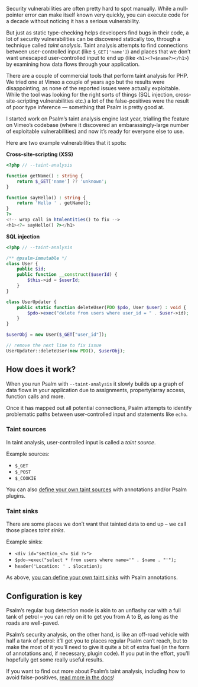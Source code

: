<!--
  title: Detect security vulnerabilities with Psalm
  date: 2020-06-23 07:20:00
  author: Matt Brown
  author_link: https://twitter.com/mattbrowndev
-->

Security vulnerabilities are often pretty hard to spot manually. While a null-pointer error can make itself known very quickly, you can execute code for a decade without noticing it has a serious vulnerability.

But just as static type-checking helps developers find bugs in their code, a lot of security vulnerabilities can be discovered statically too, through a technique called _taint analysis_. Taint analysis attempts to find connections between user-controlled input (like `$_GET['name']`) and places that we don’t want unescaped user-controlled input to end up (like `<h1><?=$name?></h1>`) by examining how data flows through your application.

There are a couple of commercial tools that perform taint analysis for PHP. We tried one at Vimeo a couple of years ago but the results were disappointing, as none of the reported issues were actually exploitable. While the tool was looking for the right sorts of things (SQL injection, cross-site-scripting vulnerabilities etc.) a lot of the false-positives were the result of poor type inference — something that Psalm is pretty good at.

I started work on Psalm’s taint analysis engine last year, trialling the feature on Vimeo’s codebase (where it discovered an embarassingly-large number of exploitable vulnerabilities) and now it’s ready for everyone else to use.

Here are two example vulnerabilities that it spots:

**Cross-site-scripting (XSS)**

```php
<?php // --taint-analysis

function getName() : string {
    return $_GET['name'] ?? 'unknown';
}

function sayHello() : string {
    return 'Hello ' . getName();
}
?>
<!-- wrap call in htmlentities() to fix -->
<h1><?= sayHello() ?></h1>
```

**SQL injection**

```php
<?php // --taint-analysis

/** @psalm-immutable */
class User {
    public $id;
    public function __construct($userId) {
        $this->id = $userId;
    }
}

class UserUpdater {
    public static function deleteUser(PDO $pdo, User $user) : void {
        $pdo->exec("delete from users where user_id = " . $user->id);
    }
}

$userObj = new User($_GET["user_id"]);

// remove the next line to fix issue
UserUpdater::deleteUser(new PDO(), $userObj);
```

## How does it work?

When you run Psalm with `--taint-analysis` it slowly builds up a graph of data flows in your application due to assignments, property/array access, function calls and more.

Once it has mapped out all potential connections, Psalm attempts to identify problematic paths between user-controlled input and statements like `echo`.

### Taint sources

In taint analysis, user-controlled input is called a _taint source_.

Example sources:
 - `$_GET`
 - `$_POST`
 - `$_COOKIE`

You can also [define your own taint sources](https://psalm.dev/docs/security_analysis/custom_taint_sources) with annotations and/or Psalm plugins.

### Taint sinks

There are some places we don’t want that tainted data to end up – we call those places _taint sinks_.

Example sinks:
 - `<div id="section_<?= $id ?>">`
 - `$pdo->exec("select * from users where name='" . $name . "'");`
 - `header('Location: ' . $location);`

As above, [you can define your own taint sinks](https://psalm.dev/docs/security_analysis/custom_taint_sinks) with Psalm annotations.

## Configuration is key

Psalm’s regular bug detection mode is akin to an unflashy car with a full tank of petrol – you can rely on it to get you from A to B, as long as the roads are well-paved.

Psalm’s security analysis, on the other hand, is like an off-road vehicle with half a tank of petrol: it’ll get you to places regular Psalm can‘t reach, but to make the most of it you’ll need to give it quite a bit of extra fuel (in the form of annotations and, if necessary, plugin code). If you put in the effort, you’ll hopefully get some really useful results.

If you want to find out more about Psalm’s taint analysis, including how to avoid false-positives, [read more in the docs](/docs/security_analysis)!
